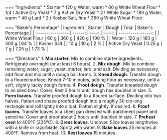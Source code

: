 === "Ingredients"
    * Starter
        *  120 g Water, warm
        *  60 g White Wheat Flour
        *  1/4 t Active Dry Yeast
    * 7 g Active Dry Yeast
    * 2 t White Sugar
    * 180 g Water, warm
    * 40 g Lard
    * 2 t Kosher Salt, fine
    * 360 g White Wheat Flour

=== "Baker's Percentage"
    | Ingredient        | Starter | Dough |  Total | Baker's Percentage |
    | :---------------- | ------: | ----: | -----: | -----------------: |
    | White Wheat Flour |    60 g | 360 g |  420 g |              100 % |
    | Water             |   120 g | 180 g |  300 g |               64 % |
    | Kosher Salt       |         |  10 g |   10 g |                2 % |
    | Active Dry Yeast  |  0.25 g |   7 g | 7.25 g |             1.73 % |

=== "Directions"
    1. **Mix starter**. Mix to combine starter ingredients. Refrigerate overnight (or at least 6 hours).
    2. **Mix dough**. Mix to combine remaining water, sugar, yeast, starter, lard, and salt. Dividing as necessary, add flour and mix until a dough ball forms.
    3. **Knead dough**. Transfer dough to a floured surface. Knead 7-10 minutes, adding flour as necessary, until a soft, slightly tacky dough forms.
    4. **Proof dough**. Transfer kneaded dough to an oiled bowl. Cover. Rest 2 hours until dough has doubled in size.
    5. **Form loaves**. Transfer proofed dough to a floured surface. Dividing into two halves, flatten and shape proofed dough into a roughly 30 cm long rectangle and roll tightly into a loaf. Flatten slightly, if desired.
    6. **Proof loaves**. Transfer loaves to a sheet pan dressed with parchment paper and semolina. Cover and proof about 2 hours until doubled in size.
    7. **Preheat oven** to 400ºF (205ºC).
    8. **Dress loaves**. Uncover. Slice loaves lengthwise with a knife or razorblade. Spritz with water.
    9. **Bake loaves** 25 minutes at 400ºF. Remove from heat.
    10. **Rest loaves** 15 minutes.

[^1]:
    Mitzewich, John. ["Cuban Bread – Commence Operation Cubano Sandwich."](https://foodwishes.blogspot.com/2017/01/cuban-bread-commence-operation-cubano.html) *Food Wishes.* 18 January 2017.
